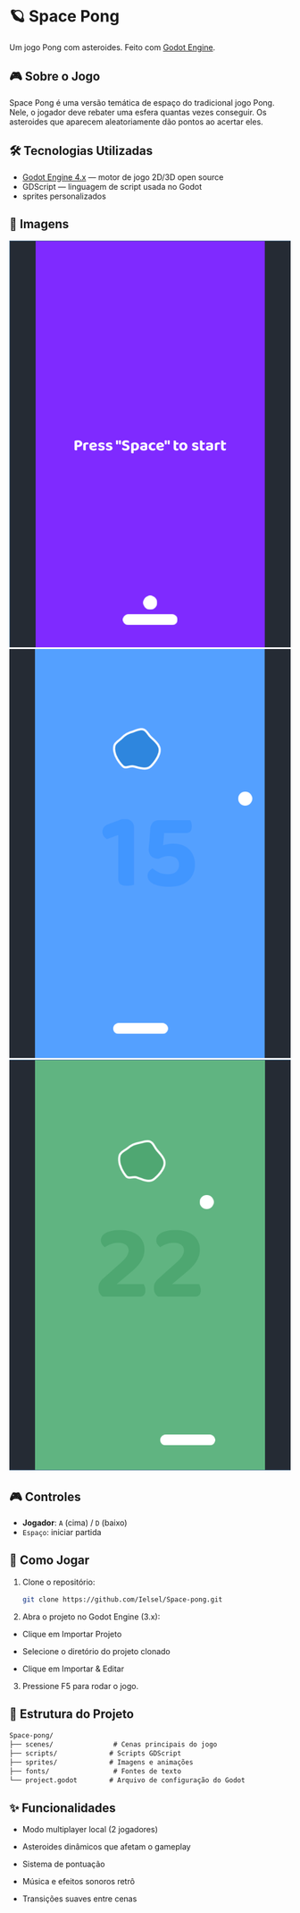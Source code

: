 # 🪐 Space Pong

Um jogo Pong com asteroides. Feito com [Godot Engine](https://godotengine.org/).

## 🎮 Sobre o Jogo

Space Pong é uma versão temática de espaço do tradicional jogo Pong. Nele, o jogador deve rebater uma esfera quantas vezes conseguir. Os asteroides que aparecem aleatoriamente dão pontos ao acertar eles.

## 🛠️ Tecnologias Utilizadas

- [Godot Engine 4.x](https://godotengine.org/) — motor de jogo 2D/3D open source
- GDScript — linguagem de script usada no Godot
- sprites personalizados

## 📸 Imagens

![Screenshot 1](https://raw.githubusercontent.com/Ielsel/Space-pong/main/imagens_telas/img1.png)
![Screenshot 2](https://raw.githubusercontent.com/Ielsel/Space-pong/main/imagens_telas/img2.png)
![Screenshot 2](https://raw.githubusercontent.com/Ielsel/Space-pong/main/imagens_telas/img3.png)

## 🎮 Controles

- **Jogador**: `A` (cima) / `D` (baixo)  
- `Espaço`: iniciar partida  

## 🚀 Como Jogar

1. Clone o repositório:

   ```bash
   git clone https://github.com/Ielsel/Space-pong.git
2. Abra o projeto no Godot Engine (3.x):

- Clique em Importar Projeto

- Selecione o diretório do projeto clonado

- Clique em Importar & Editar

3. Pressione F5 para rodar o jogo.

## 📁 Estrutura do Projeto

```
Space-pong/
├── scenes/               # Cenas principais do jogo
├── scripts/             # Scripts GDScript
├── sprites/             # Imagens e animações
├── fonts/                # Fontes de texto
└── project.godot        # Arquivo de configuração do Godot
```

## ✨ Funcionalidades

- Modo multiplayer local (2 jogadores)

- Asteroides dinâmicos que afetam o gameplay

- Sistema de pontuação

- Música e efeitos sonoros retrô

- Transições suaves entre cenas
